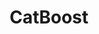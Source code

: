 ---
git: https://github.com/catboost
logohandle: catboostai
sort: catboost
title: CatBoost
twitter: https://x.com/CatBoostML
website: https://catboost.ai/
---
